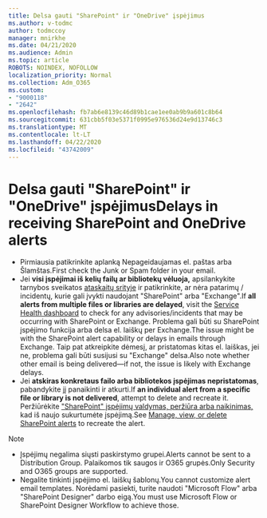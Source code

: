 ```yaml
---
title: Delsa gauti "SharePoint" ir "OneDrive" įspėjimus
ms.author: v-todmc
author: todmccoy
manager: mnirkhe
ms.date: 04/21/2020
ms.audience: Admin
ms.topic: article
ROBOTS: NOINDEX, NOFOLLOW
localization_priority: Normal
ms.collection: Adm_O365
ms.custom:
- "9000118"
- "2642"
ms.openlocfilehash: fb7ab6e8139c46d89b1cae1ee0ab9b9a601c8b64
ms.sourcegitcommit: 631cbb5f03e5371f0995e976536d24e9d13746c3
ms.translationtype: MT
ms.contentlocale: lt-LT
ms.lasthandoff: 04/22/2020
ms.locfileid: "43742009"
---
```

# <a name="delays-in-receiving-sharepoint-and-onedrive-alerts"></a><span data-ttu-id="f5376-102">Delsa gauti "SharePoint" ir "OneDrive" įspėjimus</span><span class="sxs-lookup"><span data-stu-id="f5376-102">Delays in receiving SharePoint and OneDrive alerts</span></span>

- <span data-ttu-id="f5376-103">Pirmiausia patikrinkite aplanką Nepageidaujamas el. paštas arba Šlamštas.</span><span class="sxs-lookup"><span data-stu-id="f5376-103">First check the Junk or Spam folder in your email.</span></span>
- <span data-ttu-id="f5376-104">Jei **visi įspėjimai iš kelių failų ar bibliotekų vėluoja,** apsilankykite tarnybos sveikatos [ataskaitų srityje](https://portal.office.com/adminportal/home?ref=/servicehealth) ir patikrinkite, ar nėra patarimų / incidentų, kurie gali įvykti naudojant "SharePoint" arba "Exchange".</span><span class="sxs-lookup"><span data-stu-id="f5376-104">If **all alerts from multiple files or libraries are delayed**, visit the [Service Health dashboard](https://portal.office.com/adminportal/home?ref=/servicehealth) to check for any advisories/incidents that may be occurring with SharePoint or Exchange.</span></span> <span data-ttu-id="f5376-105">Problema gali būti su SharePoint įspėjimo funkcija arba delsa el. laiškų per Exchange.</span><span class="sxs-lookup"><span data-stu-id="f5376-105">The issue might be with the SharePoint alert capability or delays in emails through Exchange.</span></span> <span data-ttu-id="f5376-106">Taip pat atkreipkite dėmesį, ar pristatomas kitas el. laiškas, jei ne, problema gali būti susijusi su "Exchange" delsa.</span><span class="sxs-lookup"><span data-stu-id="f5376-106">Also note whether other email is being delivered—if not, the issue is likely with Exchange delays.</span></span>
- <span data-ttu-id="f5376-107">Jei **atskiras konkretaus failo arba bibliotekos įspėjimas nepristatomas**, pabandykite jį panaikinti ir atkurti.</span><span class="sxs-lookup"><span data-stu-id="f5376-107">If **an individual alert from a specific file or library is not delivered**, attempt to delete and recreate it.</span></span> <span data-ttu-id="f5376-108">Peržiūrėkite ["SharePoint" įspėjimų valdymas, peržiūra arba naikinimas,](https://support.microsoft.com/office/manage-view-or-delete-sharepoint-alerts-99dfb19c-9a90-4a8c-aba1-aa8c8afb0de2) kad iš naujo sukurtumėte įspėjimą.</span><span class="sxs-lookup"><span data-stu-id="f5376-108">See [Manage, view, or delete SharePoint alerts](https://support.microsoft.com/office/manage-view-or-delete-sharepoint-alerts-99dfb19c-9a90-4a8c-aba1-aa8c8afb0de2) to recreate the alert.</span></span>

> [!NOTE]
> - <span data-ttu-id="f5376-109">Įspėjimų negalima siųsti paskirstymo grupei.</span><span class="sxs-lookup"><span data-stu-id="f5376-109">Alerts cannot be sent to a Distribution Group.</span></span> <span data-ttu-id="f5376-110">Palaikomos tik saugos ir O365 grupės.</span><span class="sxs-lookup"><span data-stu-id="f5376-110">Only Security and O365 groups are supported.</span></span>
> - <span data-ttu-id="f5376-111">Negalite tinkinti įspėjimo el. laiškų šablonų.</span><span class="sxs-lookup"><span data-stu-id="f5376-111">You cannot customize alert email templates.</span></span> <span data-ttu-id="f5376-112">Norėdami pasiekti, turite naudoti "Microsoft Flow" arba "SharePoint Designer" darbo eigą.</span><span class="sxs-lookup"><span data-stu-id="f5376-112">You must use Microsoft Flow or SharePoint Designer Workflow to achieve those.</span></span>
